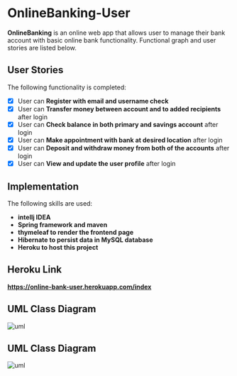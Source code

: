 # OnlineBanking-User
**OnlineBanking** is an online web app that allows user to manage their bank account with basic online bank functionality. Functional graph and user stories are listed below.

## User Stories

The following functionality is completed:

* [x] User can **Register with email and username check**
* [x] User can **Transfer money between account and to added recipients** after login
* [x] User can **Check balance in both primary and savings account** after login
* [x] User can **Make appointment with bank at desired location** after login
* [x] User can **Deposit and withdraw money from both of the accounts** after login
* [x] User can **View and update the user profile** after login

## Implementation

The following skills are used:

* **intellj IDEA**
* **Spring framework and maven**
* **thymeleaf to render the frontend page**
* **Hibernate to persist data in MySQL database**
* **Heroku to host this project**

## Heroku Link

**https://online-bank-user.herokuapp.com/index**

## UML Class Diagram

![uml](https://user-images.githubusercontent.com/74436069/110069997-0a117b80-7d47-11eb-96ff-d7cfd3d944d6.jpg=250x)


## UML Class Diagram

![uml](https://user-images.githubusercontent.com/74436069/110060309-b34e7680-7d33-11eb-99f8-a7aa2f2d8817.png)
